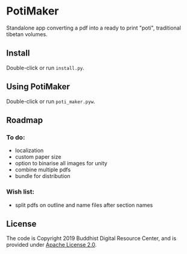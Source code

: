 # PotiMaker
Standalone app converting a pdf into a ready to print "poti", traditional tibetan volumes.

## Install
Double-click or run `install.py`.

## Using PotiMaker
Double-click or run `poti_maker.pyw`.
 
## Roadmap
### To do:
- localization
- custom paper size
- option to binarise all images for unity
- combine multiple pdfs
- bundle for distribution

### Wish list:
- split pdfs on outline and name files after section names

## License

The code is Copyright 2019 Buddhist Digital Resource Center, and is provided under [Apache License 2.0](LICENSE).